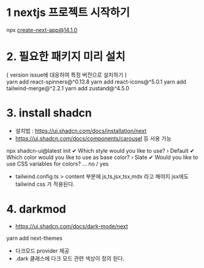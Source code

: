 # 1 nextjs 프로젝트 시작하기

npx create-next-app@14.1.0

# 2. 필요한 패키지 미리 설치

( version issue에 대응하여 특정 버전으로 설치하기 )  
yarn add react-spinners@^0.13.8
yarn add react-icons@^5.0.1
yarn add tailwind-merge@^2.2.1
yarn add zustand@^4.5.0

# 3. install shadcn

- 설치법 : https://ui.shadcn.com/docs/installation/next
- https://ui.shadcn.com/docs/components/carousel 등 사용 가능

npx shadcn-ui@latest init
✔ Which style would you like to use? › Default
✔ Which color would you like to use as base color? › Slate
✔ Would you like to use CSS variables for colors? … no / yes

- tailwind.config.ts > content 부분에 js,ts,jsx,tsx,mdx 라고 해야지 jsx에도 tailwind css 가 적용된다.

# 4. darkmod

- https://ui.shadcn.com/docs/dark-mode/next

yarn add next-themes

- 다크모드 provider 제공
- .dark 클래스에 다크 모드 관련 색상이 정의 된다.
